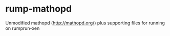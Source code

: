 rump-mathopd
============

Unmodified mathopd (http://mathopd.org/) plus supporting files for running on rumprun-xen
